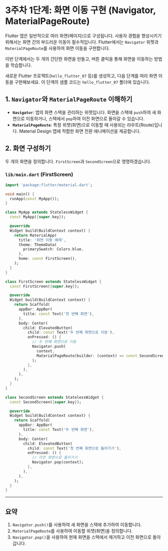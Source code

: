 # 3주차 1단계: 화면 이동 구현 (Navigator, MaterialPageRoute)

Flutter 앱은 일반적으로 여러 화면(페이지)으로 구성됩니다. 사용자 경험을 향상시키기 위해서는 화면 간의 부드러운 이동이 필수적입니다. Flutter에서는 `Navigator` 위젯과 `MaterialPageRoute`를 사용하여 화면 이동을 구현합니다.

이번 단계에서는 두 개의 간단한 화면을 만들고, 버튼 클릭을 통해 화면을 이동하는 방법을 학습합니다.

새로운 Flutter 프로젝트(`hello_flutter_07` 등)를 생성하고, 다음 단계를 따라 화면 이동을 구현해보세요. 이 단계의 샘플 코드는 `hello_flutter_07` 폴더에 있습니다.

## 1. `Navigator`와 `MaterialPageRoute` 이해하기

- **`Navigator`**: 앱의 화면 스택을 관리하는 위젯입니다. 화면을 스택에 `push`하여 새 화면으로 이동하거나, 스택에서 `pop`하여 이전 화면으로 돌아갈 수 있습니다.
- **`MaterialPageRoute`**: 특정 위젯(화면)으로 이동할 때 사용되는 라우트(Route)입니다. Material Design 앱에 적합한 화면 전환 애니메이션을 제공합니다.

## 2. 화면 구성하기

두 개의 화면을 정의합니다. `FirstScreen`과 `SecondScreen`으로 명명하겠습니다.

### `lib/main.dart` (FirstScreen)

```dart
import 'package:flutter/material.dart';

void main() {
  runApp(const MyApp());
}

class MyApp extends StatelessWidget {
  const MyApp({super.key});

  @override
  Widget build(BuildContext context) {
    return MaterialApp(
      title: '화면 이동 예제',
      theme: ThemeData(
        primarySwatch: Colors.blue,
      ),
      home: const FirstScreen(),
    );
  }
}

class FirstScreen extends StatelessWidget {
  const FirstScreen({super.key});

  @override
  Widget build(BuildContext context) {
    return Scaffold(
      appBar: AppBar(
        title: const Text('첫 번째 화면'),
      ),
      body: Center(
        child: ElevatedButton(
          child: const Text('두 번째 화면으로 이동'),
          onPressed: () {
            // 두 번째 화면으로 이동
            Navigator.push(
              context,
              MaterialPageRoute(builder: (context) => const SecondScreen()),
            );
          },
        ),
      ),
    );
  }
}

class SecondScreen extends StatelessWidget {
  const SecondScreen({super.key});

  @override
  Widget build(BuildContext context) {
    return Scaffold(
      appBar: AppBar(
        title: const Text('두 번째 화면'),
      ),
      body: Center(
        child: ElevatedButton(
          child: const Text('첫 번째 화면으로 돌아가기'),
          onPressed: () {
            // 이전 화면으로 돌아가기
            Navigator.pop(context);
          },
        ),
      ),
    );
  }
}
```

---

## 요약

1.  `Navigator.push()`를 사용하여 새 화면을 스택에 추가하여 이동합니다.
2.  `MaterialPageRoute`를 사용하여 이동할 위젯(화면)을 정의합니다.
3.  `Navigator.pop()`을 사용하여 현재 화면을 스택에서 제거하고 이전 화면으로 돌아갑니다.
